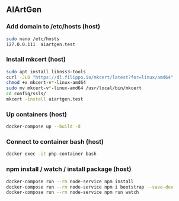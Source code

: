 ## AIArtGen

### Add domain to /etc/hosts (host)

```bash
sudo nano /etc/hosts
127.0.0.111  aiartgen.test
```

### Install mkcert (host)

```bash
sudo apt install libnss3-tools
curl -JLO "https://dl.filippo.io/mkcert/latest?for=linux/amd64"
chmod +x mkcert-v*-linux-amd64
sudo mv mkcert-v*-linux-amd64 /usr/local/bin/mkcert
cd config/ssls/
mkcert -install aiartgen.test
```

### Up containers (host)

```bash
docker-compose up --build -d
```

### Connect to container bash (host)

```bash
docker exec -it php-container bash
```

### npm install / watch / install package (host)

```bash
docker-compose run --rm node-service npm install
docker-compose run --rm node-service npm i bootstrap --save-dev
docker-compose run --rm node-service npm run watch
```
